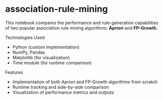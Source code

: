 # association-rule-mining

This notebook compares the performance and rule-generation capabilities of two popular
association rule mining algorithms: **Apriori** and **FP-Growth**.


Technologies Used
- Python (custom implementation)
- NumPy, Pandas
- Matplotlib (for visualization)
- Time module (for runtime comparison)

Features
- Implementation of both Apriori and FP-Growth algorithms from scratch
- Runtime tracking and side-by-side comparison
- Visualization of performance metrics and outputs
